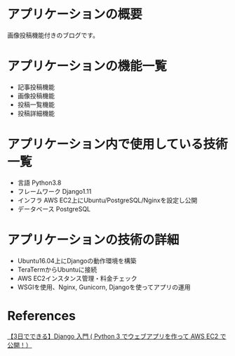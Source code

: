 # アプリケーションの概要
画像投稿機能付きのブログです。

# アプリケーションの機能一覧
- 記事投稿機能
- 画像投稿機能
- 投稿一覧機能
- 投稿詳細機能

# アプリケーション内で使用している技術一覧
- 言語 Python3.8
- フレームワーク Django1.11
- インフラ AWS EC2上にUbuntu/PostgreSQL/Nginxを設定し公開
- データベース PostgreSQL

# アプリケーションの技術の詳細
- Ubuntu16.04上にDjangoの動作環境を構築
- TeraTermからUbuntuに接続
- AWS EC2インスタンス管理・料金チェック
- WSGIを使用、Nginx, Gunicorn, Djangoを使ってアプリの運用

# References
[【3日でできる】Django 入門 ( Python 3 でウェブアプリを作って AWS EC2 で公開！）](https://www.udemy.com/course/django-beginner/)
